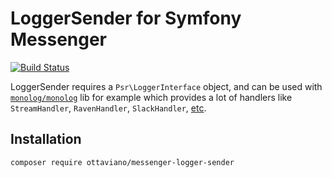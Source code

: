 # LoggerSender for Symfony Messenger

[![Build Status](https://travis-ci.org/ottaviano/messenger-logger-sender.svg?branch=master)](https://travis-ci.org/ottaviano/messenger-logger-sender)

LoggerSender requires a `Psr\LoggerInterface` object, and can be used with [`monolog/monolog`](https://packagist.org/packages/monolog/monolog) lib for example which 
provides a lot of handlers like `StreamHandler`, `RavenHandler`, `SlackHandler`, [etc](https://github.com/Seldaek/monolog/tree/master/src/Monolog/Handler).

## Installation

```bash
composer require ottaviano/messenger-logger-sender
```
